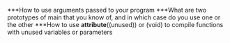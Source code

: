 ***How to use arguments passed to your program
***What are two prototypes of main that you know of, and in which case do you use one or the other
***How to use __attribute__((unused)) or (void) to compile functions with unused variables or parameters
